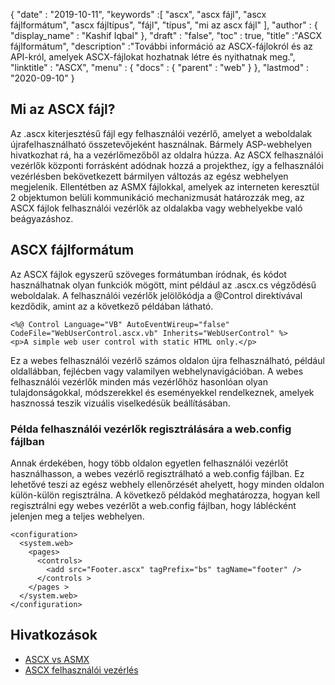 {
  "date" : "2019-10-11",
  "keywords" :[ "ascx", "ascx fájl", "ascx fájlformátum", "ascx fájltípus", "fájl", "típus", "mi az ascx fájl" ],
  "author" : {
    "display_name" : "Kashif Iqbal"
},
  "draft" : "false",
  "toc" : true,
  "title" :"ASCX fájlformátum",
  "description" :"További információ az ASCX-fájlokról és az API-król, amelyek ASCX-fájlokat hozhatnak létre és nyithatnak meg.",
  "linktitle" : "ASCX",
  "menu" : {
    "docs" : {
      "parent" : "web"
}
},
  "lastmod" : "2020-09-10"
}

## Mi az ASCX fájl?

Az .ascx kiterjesztésű fájl egy felhasználói vezérlő, amelyet a weboldalak újrafelhasználható összetevőjeként használnak. Bármely ASP-webhelyen hivatkozhat rá, ha a vezérlőmezőből az oldalra húzza. Az ASCX felhasználói vezérlők központi forrásként adódnak hozzá a projekthez, így a felhasználói vezérlésben bekövetkezett bármilyen változás az egész webhelyen megjelenik. Ellentétben az ASMX fájlokkal, amelyek az interneten keresztül 2 objektumon belüli kommunikáció mechanizmusát határozzák meg, az ASCX fájlok felhasználói vezérlők az oldalakba vagy webhelyekbe való beágyazáshoz.

## ASCX fájlformátum

Az ASCX fájlok egyszerű szöveges formátumban íródnak, és kódot használhatnak olyan funkciók mögött, mint például az .ascx.cs végződésű weboldalak. A felhasználói vezérlők jelölőkódja a @Control direktívával kezdődik, amint az a következő példában látható.

```
<%@ Control Language="VB" AutoEventWireup="false" CodeFile="WebUserControl.ascx.vb" Inherits="WebUserControl" %>
<p>A simple web user control with static HTML only.</p>
```

Ez a webes felhasználói vezérlő számos oldalon újra felhasználható, például oldallábban, fejlécben vagy valamilyen webhelynavigációban. A webes felhasználói vezérlők minden más vezérlőhöz hasonlóan olyan tulajdonságokkal, módszerekkel és eseményekkel rendelkeznek, amelyek hasznossá teszik vizuális viselkedésük beállításában.

### Példa felhasználói vezérlők regisztrálására a web.config fájlban

Annak érdekében, hogy több oldalon egyetlen felhasználói vezérlőt használhasson, a webes vezérlő regisztrálható a web.config fájlban. Ez lehetővé teszi az egész webhely ellenőrzését ahelyett, hogy minden oldalon külön-külön regisztrálna. A következő példakód meghatározza, hogyan kell regisztrálni egy webes vezérlőt a web.config fájlban, hogy láblécként jelenjen meg a teljes webhelyen.

```
<configuration>
  <system.web>
    <pages>
      <controls>
        <add src="Footer.ascx" tagPrefix="bs" tagName="footer" />
      </controls >
    </pages >
  </system.web>
</configuration>
```
## Hivatkozások

* [ASCX vs ASMX](https://social.msdn.microsoft.com/Forums/en-US/a27d4c2f-b972-439e-a7fe-f4b7e3637700/how-to-work-with-ascx-files?forum=aspwebforms)
* [ASCX felhasználói vezérlés](https://beansoftware.com/ASP.NET-Tutorials/User-Control.aspx)

